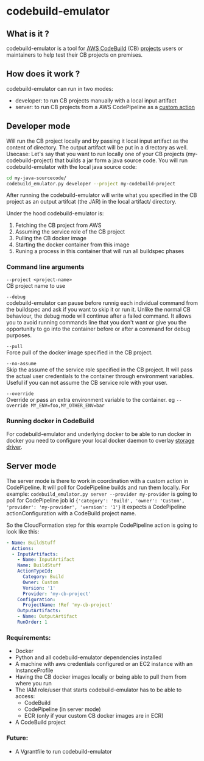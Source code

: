 # codebuild-emulator

## What is it ?
codebuild-emulator is a tool for [AWS CodeBuild](https://aws.amazon.com/codebuild/) (CB) [projects](http://docs.aws.amazon.com/codebuild/latest/userguide/build-projects-working.html) users or maintainers to help test their CB projects on premises.

## How does it work ?
codebuild-emulator can run in two modes:
* developer: to run CB projects manually with a local input artifact
* server: to run CB projects from a AWS CodePipeline as a [custom action](http://docs.aws.amazon.com/codepipeline/latest/userguide/actions-create-custom-action.html)

## Developer mode
Will run the CB project locally and by passing it local input artifact as the content of directory. The output artifact will be put in a directory as well. 
Usecase: Let's say that you want to run locally one of your CB projects (my-codebuild-project) that builds a jar form a java source code. You will run codebuild-emulator with the local java source code:  
```sh
cd my-java-sourcecode/
codebuild_emulator.py developer --project my-codebuild-project
```  
After running the codebuild-emulator will write what you specified in the CB project as an output artifcat (the JAR) in the local artifact/ directory.

Under the hood codebuild-emulator is:
1. Fetching the CB project from AWS
2. Assuming the service role of the CB project
3. Pulling the CB docker image 
4. Starting the docker container from this image 
5. Runing a process in this container that will run all buildspec phases

### Command line arguments
```--project <project-name>```  
CB project name to use

```--debug```  
codebuild-emulator can pause before runnig each individual command from the buildspec and ask if you want to skip it or run it. Unlike the normal CB behaviour, the debug mode will continue after a failed command. 
It allows you to avoid running commands line that you don't want or give you the opportunity to go into the container before or after a command for debug purposes.

```--pull```  
Force pull of the docker image specified in the CB project.

```--no-assume```  
Skip the assume of the service role specified in the CB project. It will pass the actual user credentials to the container through environment variables. Useful if you can not assume the CB service role with your user. 

```--override```  
Override or pass an extra environment variable to the container. eg ``--override MY_ENV=foo,MY_OTHER_ENV=bar``

### Running docker in CodeBuild
For codebuild-emulator and underlying docker to be able to run docker in docker you need to configure your local docker daemon to overlay [storage driver](https://docs.docker.com/engine/userguide/storagedriver/overlayfs-driver/).

## Server mode
The server mode is there to work in coordination with a custom action in CodePipeline. It will poll for CodePipeline builds and run them locally.
For example:  ```codebuild_emulator.py server --provider my-provider```
is going to poll for CodePipeline job id ``{'category': 'Build', 'owner': 'Custom', 'provider': 'my-provider', 'version': '1'}`` it expects a CodePipeline actionConfiguration with a CodeBuild project name. 

So the CloudFormation step for this example CodePipeline action is going to look like this:
```yaml         
- Name: BuildStuff
  Actions:
  - InputArtifacts:
    - Name: InputArtifact
    Name: BuildStuff
    ActionTypeId:
      Category: Build
      Owner: Custom
      Version: '1'
      Provider: 'my-cb-project'
    Configuration:
      ProjectName: !Ref 'my-cb-project'
    OutputArtifacts:
    - Name: OutputArtifact
    RunOrder: 1
```

### Requirements:
- Docker 
- Python and all codebuild-emulator dependencies installed
- A machine with aws credentials configured or an EC2 instance with an InstanceProfile
- Having the CB docker images locally or being able to pull them from where you run
- The IAM role/user that starts codebuild-emulator has to be able to access:
  * CodeBuild
  * CodePipeline (in server mode)
  * ECR (only if your custom CB docker images are in ECR)
- A CodeBuild project

### Future:
- A Vgrantfile to run codebuild-emulator
